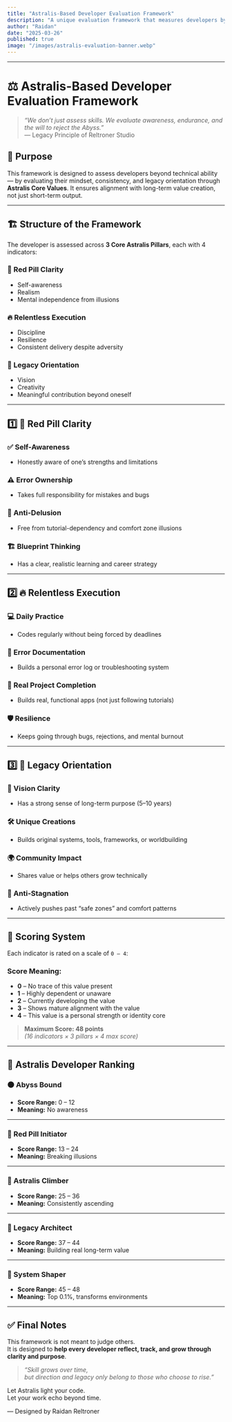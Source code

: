 ```yaml
---
title: "Astralis-Based Developer Evaluation Framework"
description: "A unique evaluation framework that measures developers by clarity, resilience, and legacy — not just technical skills."
author: "Raidan"
date: "2025-03-26"
published: true
image: "/images/astralis-evaluation-banner.webp"
---
```


---

# ⚖️ Astralis-Based Developer Evaluation Framework

> _“We don’t just assess skills. We evaluate awareness, endurance, and the will to reject the Abyss.”_  
> — Legacy Principle of Reltroner Studio

## 🧭 Purpose

This framework is designed to assess developers beyond technical ability — by evaluating their mindset, consistency, and legacy orientation through **Astralis Core Values**. It ensures alignment with long-term value creation, not just short-term output.

---

## 🏗️ Structure of the Framework

The developer is assessed across **3 Core Astralis Pillars**, each with 4 indicators:

### 🔺 Red Pill Clarity
- Self-awareness  
- Realism  
- Mental independence from illusions

### 🔥 Relentless Execution
- Discipline  
- Resilience  
- Consistent delivery despite adversity

### 🌌 Legacy Orientation
- Vision  
- Creativity  
- Meaningful contribution beyond oneself

---

## 1️⃣ 🔺 Red Pill Clarity


### ✅ Self-Awareness
- Honestly aware of one’s strengths and limitations

### ⚠️ Error Ownership
- Takes full responsibility for mistakes and bugs

### 🧠 Anti-Delusion
- Free from tutorial-dependency and comfort zone illusions

### 🏗️ Blueprint Thinking
- Has a clear, realistic learning and career strategy


---

## 2️⃣ 🔥 Relentless Execution

### 💻 Daily Practice
- Codes regularly without being forced by deadlines

### 📒 Error Documentation
- Builds a personal error log or troubleshooting system

### 🚀 Real Project Completion
- Builds real, functional apps (not just following tutorials)

### 🛡️ Resilience
- Keeps going through bugs, rejections, and mental burnout

---

## 3️⃣ 🌌 Legacy Orientation

### 🌠 Vision Clarity
- Has a strong sense of long-term purpose (5–10 years)

### 🛠️ Unique Creations
- Builds original systems, tools, frameworks, or worldbuilding

### 🌍 Community Impact
- Shares value or helps others grow technically

### 🚫 Anti-Stagnation
- Actively pushes past “safe zones” and comfort patterns

---

## 🧮 Scoring System

Each indicator is rated on a scale of `0 – 4`:

### Score Meaning:
- **0** – No trace of this value present  
- **1** – Highly dependent or unaware  
- **2** – Currently developing the value  
- **3** – Shows mature alignment with the value  
- **4** – This value is a personal strength or identity core 

> **Maximum Score: 48 points**  
> *(16 indicators × 3 pillars × 4 max score)*

---

## 🧠 Astralis Developer Ranking

### ⚫ Abyss Bound
- **Score Range:** 0 – 12  
- **Meaning:** No awareness

---

### 🔘 Red Pill Initiator
- **Score Range:** 13 – 24  
- **Meaning:** Breaking illusions

---

### 🔴 Astralis Climber
- **Score Range:** 25 – 36  
- **Meaning:** Consistently ascending

---

### 🔺 Legacy Architect
- **Score Range:** 37 – 44  
- **Meaning:** Building real long-term value

---

### 🌌 System Shaper
- **Score Range:** 45 – 48  
- **Meaning:** Top 0.1%, transforms environments

---

## ✅ Final Notes

This framework is not meant to judge others.  
It is designed to **help every developer reflect, track, and grow through clarity and purpose**.

> _“Skill grows over time,  
> but direction and legacy only belong to those who choose to rise.”_

Let Astralis light your code.  
Let your work echo beyond time.

— Designed by Raidan Reltroner  
